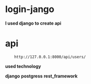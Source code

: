 # login-jango

**I used django to create api**

# api

        http://127.0.0.1:8000/api/users/

**used technology**

**django**
**postgress**
**rest_framework**
